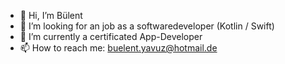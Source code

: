 - 👋 Hi, I’m Bülent
- 👀 I’m looking for an job as a softwaredeveloper (Kotlin / Swift)
- 🌱 I’m currently a certificated App-Developer 
- 📫 How to reach me: buelent.yavuz@hotmail.de


